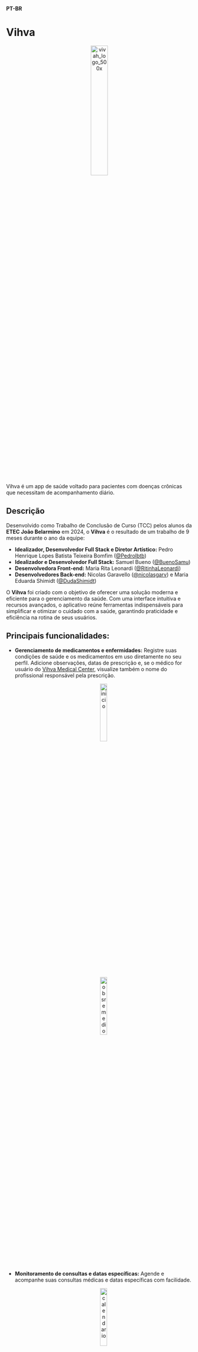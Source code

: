 **PT-BR**
# Vihva
<p align="center">
<img src="https://github.com/user-attachments/assets/707a4646-85b6-4cd2-9668-7efe08791829" alt="vivah_logo_500x" width="30%" align="center">
 </p>
Vihva é um app de saúde voltado para pacientes com doenças crônicas que necessitam de acompanhamento diário.

## Descrição

Desenvolvido como Trabalho de Conclusão de Curso (TCC) pelos alunos da **ETEC João Belarmino** em 2024, o **Vihva** é o resultado de um trabalho de 9 meses durante o ano da equipe:

- **Idealizador, Desenvolvedor Full Stack e Diretor Artístico:** Pedro Henrique Lopes Batista Teixeira Bomfim (<a href = "https://github.com/Pedrolbtb">@Pedrolbtb</a>)  
- **Idealizador e Desenvolvedor Full Stack:** Samuel Bueno (<a href = "https://github.com/BuenoSamu">@BuenoSamu</a>) 
- **Desenvolvedora Front-end:** Maria Rita Leonardi  (<a href = "https://github.com/RitinhaLeonardi">@RitinhaLeonardi</a>) 
- **Desenvolvedores Back-end:** Nicolas Garavello (<a href = "https://github.com/nicolasgarv">@nicolasgarv</a>) e Maria Eduarda Shimidt (<a href = "https://github.com/DudaShimidt">@DudaShimidt</a>) 

O **Vihva** foi criado com o objetivo de oferecer uma solução moderna e eficiente para o gerenciamento da saúde. Com uma interface intuitiva e recursos avançados, o aplicativo reúne ferramentas indispensáveis para simplificar e otimizar o cuidado com a saúde, garantindo praticidade e eficiência na rotina de seus usuários.

## Principais funcionalidades:
- **Gerenciamento de medicamentos e enfermidades:** Registre suas condições de saúde e os medicamentos em uso diretamente no seu perfil. Adicione observações, datas de prescrição e, se o médico for usuário do <a href = "https://github.com/BuenoSamu/Vihva_Medical_Center">Vihva Medical Center</a>, visualize também o nome do profissional responsável pela prescrição.
  <p align="center">
    <img src="https://github.com/user-attachments/assets/2ef27ac0-40b5-4f86-b9ff-62baf5a1e457" alt="inicio" width="20%">
  </p>
  <p align="center">
    <img src="https://github.com/user-attachments/assets/23408467-11ca-4f63-a001-c948a5b9af80" alt="obsremedio" width="20%">
  </p>

- **Monitoramento de consultas e datas específicas:** Agende e acompanhe suas consultas médicas e datas específicas com facilidade.
  <p align="center">
    <img src="https://github.com/user-attachments/assets/2708387b-05ce-44dc-bd88-17d265a1097e" alt="calendario" width="20%">
  </p>

- **Acompanhamento com profissionais de saúde:** Conexão direta com médicos para orientações e lembretes personalizados por meio do <a href = "https://github.com/BuenoSamu/Vihva_Medical_Center">Vihva Medical Center</a>.
  <p align="center">
    <img src="https://github.com/user-attachments/assets/f950f4e1-b166-4531-9727-9380b4ef453c" alt="medico" width="20%">
  </p>

- **Alarmes Personalizáveis:** Agende vários alarmes com opções avançadas de configuração para garantir que você nunca esqueça de tomar suas medicações no horário certo.
  <p align="center">
    <img src="https://github.com/user-attachments/assets/3321585d-495c-4eae-867a-dba8cf4b7673" alt="Alarme" width="20%">
  </p>
  <p align="center">
    <img src="https://github.com/user-attachments/assets/f1baca4a-623a-4c32-9dd6-f5048f18653f" alt="detalhes do alarme" width="20%">
  </p>

- **Botão de SOS:** Em caso de emergência, configure o botão de SOS para enviar automaticamente uma mensagem ao número de sua preferência. O recurso também pode ser ativado por um sensor de detecção de quedas, garantindo assistência rápida e eficiente.
  <p align="center">
    <img src="https://github.com/user-attachments/assets/83e1cd32-5c81-493a-954d-d1e73d6141cd" alt="sos" width="20%">
  </p>

- **Perfil Completo:** Um perfil detalhado, contendo diversas informações essenciais para facilitar o atendimento e as consultas com seus médicos.
  <p align="center">
    <img src="https://github.com/user-attachments/assets/e7c3b366-d825-46f1-8755-d54eb769c4ad" alt="perfil" width="20%">
  </p>

- **Integração com smartwatch:** Funcionalidades voltadas para corrida por meio do app para smartwatchs <a href ="https://github.com/Pedrolbtb/Vihva-Watch">Vihva Watch</a>
     <p align="center">
    <img src="https://github.com/user-attachments/assets/c9437148-21f1-4e44-8f50-189d13d6c4fb" alt="smartwatch" width="20%">
    </p>

 - **Ferramentas de acessibilidade:** Funcionalidades voltadas para pessoas com deficiências auditivas e visuais por meio do Google Accessibility

  Muitas outras funcionalidades estão disponíveis na versão 1.0 lançada na release, teste agora!

## Contribuições
Agradecemos imensamente o interesse em contribuir com o Vihva. Ficaremos honrados em receber suas ideias e sugestões para aprimorar ainda mais o nosso aplicativo.

## Requisitos
Requisitos: Dispositivo Android com sistema operacional versão 11.0 ou superior.

## Licença

[MIT](https://choosealicense.com/licenses/mit/)
##

**EN**
# Vihva
<p align="center">
<img src="https://github.com/user-attachments/assets/707a4646-85b6-4cd2-9668-7efe08791829" alt="vivah_logo_500x" width="30%" align="center">
 </p>
Vihva is a health app designed for patients with chronic diseases who require daily monitoring.

## Description

Developed as the Final Year Project (TCC) by students from **ETEC João Belarmino** in 2024, **Vihva** is the result of 9 months of work during the year, and the team consists of:

- **Creator, Full Stack Developer, and Artistic Director:** Pedro Henrique Lopes Batista Teixeira Bomfim (<a href = "https://github.com/Pedrolbtb">@Pedrolbtb</a>)  
- **Creator and Full Stack Developer:** Samuel Bueno (<a href = "https://github.com/BuenoSamu">@BuenoSamu</a>)  
- **Front-end Developer:** Maria Rita Leonardi (<a href = "https://github.com/RitinhaLeonardi">@RitinhaLeonardi</a>)  
- **Back-end Developers:** Nicolas Garavello (<a href = "https://github.com/nicolasgarv">@nicolasgarv</a>) and Maria Eduarda (<a href = "https://github.com/DudaShimidt">@DudaShimidt</a>) 

**Vihva** was created with the goal of providing a modern and efficient solution for health management. With an intuitive interface and advanced features, the app brings together essential tools to simplify and optimize healthcare, ensuring practicality and efficiency in users' routines.

## Main Features:
- **Medication and Illness Management:** Register your health conditions and medications directly in your profile. Add notes, prescription dates, and if the doctor is a Vihva Medical Center user, you can also view the name of the prescribing professional.
  <p align="center">
    <img src="https://github.com/user-attachments/assets/2ef27ac0-40b5-4f86-b9ff-62baf5a1e457" alt="inicio" width="20%">
  </p>
  <p align="center">
    <img src="https://github.com/user-attachments/assets/23408467-11ca-4f63-a001-c948a5b9af80" alt="obsremedio" width="20%">
  </p>

- **Monitoring of Appointments and Specific Dates:** Schedule and track your medical appointments and specific dates with ease.
  <p align="center">
    <img src="https://github.com/user-attachments/assets/2708387b-05ce-44dc-bd88-17d265a1097e" alt="calendario" width="20%">
  </p>

- **Healthcare Professional Follow-up:** Direct connection with doctors for guidance and personalized reminders through the <a href = "https://github.com/BuenoSamu/Vihva_Medical_Center">Vihva Medical Center</a>.
  <p align="center">
    <img src="https://github.com/user-attachments/assets/f950f4e1-b166-4531-9727-9380b4ef453c" alt="medico" width="20%">
  </p>

- **Customizable Alarms:** Schedule multiple alarms with advanced configuration options to ensure you never forget to take your medication on time.
  <p align="center">
    <img src="https://github.com/user-attachments/assets/3321585d-495c-4eae-867a-dba8cf4b7673" alt="Alarme" width="20%">
  </p>
  <p align="center">
    <img src="https://github.com/user-attachments/assets/f1baca4a-623a-4c32-9dd6-f5048f18653f" alt="detalhes do alarme" width="20%">
  </p>

- **SOS Button:** In case of emergency, configure the SOS button to automatically send a message to your preferred contact number. The feature can also be activated by a fall detection sensor, ensuring quick and efficient assistance.
  <p align="center">
    <img src="https://github.com/user-attachments/assets/83e1cd32-5c81-493a-954d-d1e73d6141cd" alt="sos" width="20%">
  </p>

- **Complete Profile:** A detailed profile containing various essential pieces of information to facilitate your medical consultations and care.
  <p align="center">
    <img src="https://github.com/user-attachments/assets/e7c3b366-d825-46f1-8755-d54eb769c4ad" alt="perfil" width="20%">
  </p>

- **Smartwatch Integration:** Features for running through the smartwatch app <a href ="https://github.com/Pedrolbtb/Vihva-Watch">Vihva Watch</a>
     <p align="center">
    <img src="https://github.com/user-attachments/assets/c9437148-21f1-4e44-8f50-189d13d6c4fb" alt="smartwatch" width="20%">
    </p>


- **Accessibility tools:** Features aimed at people with hearing and visual disabilities through Google Accessibility.
  Many other features are available in the released version 1.0, try it now!

## Contributions
We sincerely appreciate the interest in contributing to Vihva. We would be honored to receive your ideas and suggestions to further improve our app.

## Requirements
Android device with operating system version 11.0 or higher.

## License
[MIT](https://choosealicense.com/licenses/mit/)

